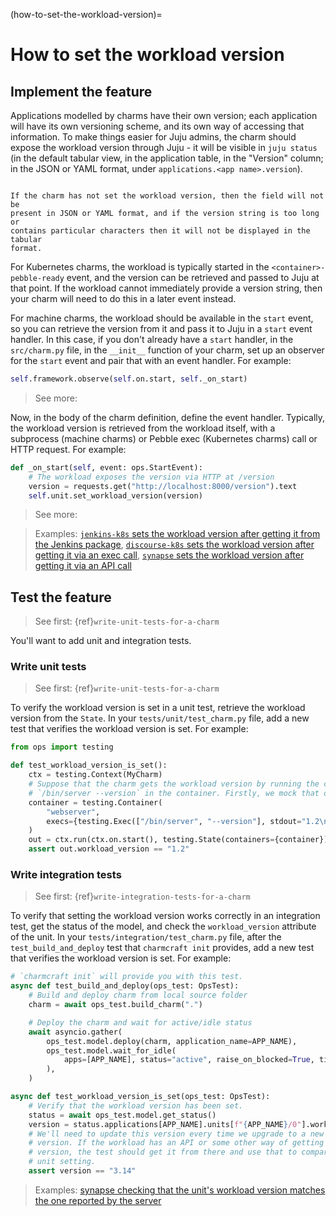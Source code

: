 (how-to-set-the-workload-version)=
# How to set the workload version

## Implement the feature

Applications modelled by charms have their own version; each application
will have its own versioning scheme, and its own way of accessing that
information. To make things easier for Juju admins, the charm should expose the
workload version through Juju - it will be visible in `juju status` (in the
default tabular view, in the application table, in the "Version" column; in the
JSON or YAML format, under `applications.<app name>.version`).

```{note}

If the charm has not set the workload version, then the field will not be
present in JSON or YAML format, and if the version string is too long or
contains particular characters then it will not be displayed in the tabular
format.
```

For Kubernetes charms, the workload is typically started in the
`<container>-pebble-ready` event, and the version can be retrieved and passed
to Juju at that point. If the workload cannot immediately provide a version
string, then your charm will need to do this in a later event instead.

For machine charms, the workload should be available in the `start` event, so
you can retrieve the version from it and pass it to Juju in a `start` event
handler. In this case, if you don't already have a `start` handler, in the
`src/charm.py` file, in the `__init__` function of your charm, set up an
observer for the `start` event and pair that with an event handler. For example:

```python
self.framework.observe(self.on.start, self._on_start)
```

> See more: [](ops.StartEvent)

Now, in the body of the charm definition, define the event handler. Typically,
the workload version is retrieved from the workload itself, with a subprocess
(machine charms) or Pebble exec (Kubernetes charms) call or HTTP request. For
example:

```python
def _on_start(self, event: ops.StartEvent):
    # The workload exposes the version via HTTP at /version
    version = requests.get("http://localhost:8000/version").text
    self.unit.set_workload_version(version)
```

> See more: [](ops.Unit.set_workload_version)

> Examples: [`jenkins-k8s` sets the workload version after getting it from the Jenkins package](https://github.com/canonical/jenkins-k8s-operator/blob/29e9b652714bd8314198965c41a60f5755dd381c/src/charm.py#L115), [`discourse-k8s` sets the workload version after getting it via an exec call](https://github.com/canonical/discourse-k8s-operator/blob/f523b29f909c69da7b9510b581dfcc2309698222/src/charm.py#L581), [`synapse` sets the workload version after getting it via an API call](https://github.com/canonical/synapse-operator/blob/778bcd414644c922373d542a304be14866835516/src/charm.py#L265)

## Test the feature

> See first: {ref}`write-unit-tests-for-a-charm`

You'll want to add unit and integration tests.

### Write unit tests

> See first: {ref}`write-unit-tests-for-a-charm`

To verify the workload version is set in a unit test, retrieve the workload
version from the `State`. In your `tests/unit/test_charm.py` file, add a
new test that verifies the workload version is set. For example:

```python
from ops import testing

def test_workload_version_is_set():
    ctx = testing.Context(MyCharm)
    # Suppose that the charm gets the workload version by running the command
    # `/bin/server --version` in the container. Firstly, we mock that out:
    container = testing.Container(
        "webserver",
        execs={testing.Exec(["/bin/server", "--version"], stdout="1.2\n")},
    )
    out = ctx.run(ctx.on.start(), testing.State(containers={container}))
    assert out.workload_version == "1.2"
```

### Write integration tests

> See first: {ref}`write-integration-tests-for-a-charm`

To verify that setting the workload version works correctly in an integration test, get the status
of the model, and check the `workload_version` attribute of the unit. In your
`tests/integration/test_charm.py` file, after the `test_build_and_deploy` test
that `charmcraft init` provides, add a new test that verifies the workload
version is set. For example:

```python
# `charmcraft init` will provide you with this test.
async def test_build_and_deploy(ops_test: OpsTest):
    # Build and deploy charm from local source folder
    charm = await ops_test.build_charm(".")

    # Deploy the charm and wait for active/idle status
    await asyncio.gather(
        ops_test.model.deploy(charm, application_name=APP_NAME),
        ops_test.model.wait_for_idle(
            apps=[APP_NAME], status="active", raise_on_blocked=True, timeout=1000
        ),
    )

async def test_workload_version_is_set(ops_test: OpsTest):
    # Verify that the workload version has been set.
    status = await ops_test.model.get_status()
    version = status.applications[APP_NAME].units[f"{APP_NAME}/0"].workload_version
    # We'll need to update this version every time we upgrade to a new workload
    # version. If the workload has an API or some other way of getting the
    # version, the test should get it from there and use that to compare to the
    # unit setting.
    assert version == "3.14"
```

<!---
No "see more" link: this is not currently documented in the pylibjuju docs.
-->

> Examples: [synapse checking that the unit's workload version matches the one reported by the server](https://github.com/canonical/synapse-operator/blob/778bcd414644c922373d542a304be14866835516/tests/integration/test_charm.py#L139)
